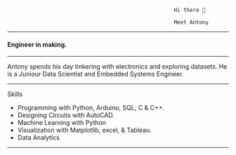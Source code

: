                                                         Hi there 👋
                                                         
                                                         Meet Antony

---
    
#### Engineer in making.

---
Antony spends his day tinkering with electronics and exploring datasets. He is a Juniour Data Scientist and Embedded Systems Engineer. 

---
  Skills

- Programming with Python, Arduino, SQL, C & C++.
- Designing Circuits with AutoCAD.
- Machine Learning with Python
- Visualization with Matplotlib, excel, & Tableau.
- Data Analytics
---







